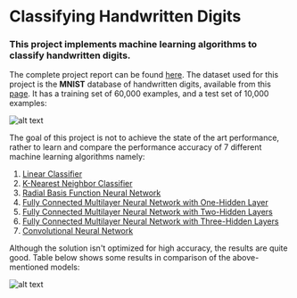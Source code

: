 # Classifying Handwritten Digits
### This project implements machine learning algorithms to classify handwritten digits.
The complete project report can be found [here](https://github.com/dbrownambi/mnist-classification/blob/master/Project%20Report.pdf). The dataset used for this project is the **MNIST** database of handwritten digits, available from this [page](http://yann.lecun.com/exdb/mnist/). It has a training set of 60,000 examples, and a test set of 10,000 examples: 

![alt text](https://upload.wikimedia.org/wikipedia/commons/2/27/MnistExamples.png "MNIST")

The goal of this project is not to achieve the state of the art performance, rather to learn and compare the performance accuracy of 7 different machine learning algorithms namely:

1. [Linear Classifier](https://github.com/dbrownambi/mnist-classification/blob/master/models/Linear_SGD.py)
2. [K-Nearest Neighbor Classifier](https://github.com/dbrownambi/mnist-classification/blob/master/models/K-NN.py)
3. [Radial Basis Function Neural Network](https://github.com/dbrownambi/mnist-classification/blob/master/models/Radial%20BF.py)
4. [Fully Connected Multilayer Neural Network with One-Hidden Layer](https://github.com/dbrownambi/mnist-classification/blob/master/models/MLP-1%20hidden%20layer.py)
5. [Fully Connected Multilayer Neural Network with Two-Hidden Layers](https://github.com/dbrownambi/mnist-classification/blob/master/models/MLP-2%20hidden%20layer.py)
6. [Fully Connected Multilayer Neural Network with Three-Hidden Layers](https://github.com/dbrownambi/mnist-classification/blob/master/models/MLP-3%20hidden%20layer.py)
7. [Convolutional Neural Network](https://github.com/dbrownambi/mnist-classification/blob/master/models/CNN.py)

Although the solution isn't optimized for high accuracy, the results are quite good. Table below shows some results in comparison of the above-mentioned models:

![alt text](https://github.com/dbrownambi/mnist-classification/blob/master/Result.jpg "Result")
